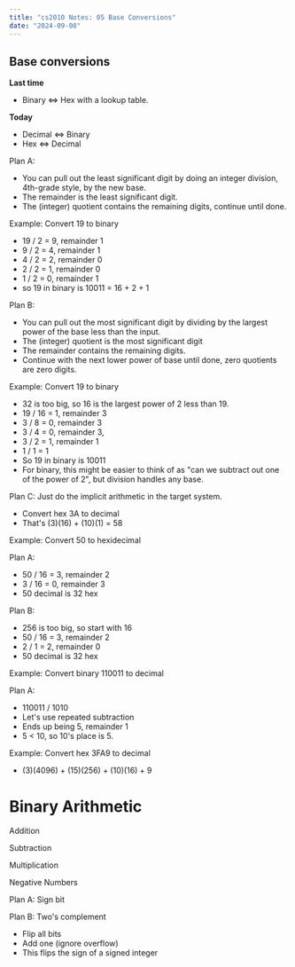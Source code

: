 ```yaml
---
title: "cs2010 Notes: 05 Base Conversions"
date: "2024-09-08"
---
```


## Base conversions

**Last time**

 - Binary <=> Hex with a lookup table.

**Today**

 - Decimal <=> Binary
 - Hex <=> Decimal

Plan A:

 - You can pull out the least significant digit by doing an integer
   division, 4th-grade style, by the new base.
 - The remainder is the least significant digit.
 - The (integer) quotient contains the remaining digits, continue until
   done.

Example: Convert 19 to binary

   - 19 / 2 = 9, remainder 1
   - 9 / 2 = 4, remainder 1
   - 4 / 2 = 2, remainder 0
   - 2 / 2 = 1, remainder 0
   - 1 / 2 = 0, remainder 1
   - so 19 in binary is 10011 = 16 + 2 + 1

Plan B:

 - You can pull out the most significant digit by dividing by the largest
   power of the base less than the input.
 - The (integer) quotient is the most significant digit
 - The remainder contains the remaining digits.
 - Continue with the next lower power of base until done, zero quotients
   are zero digits.

Example: Convert 19 to binary

 - 32 is too big, so 16 is the largest power of 2 less than 19.
 - 19 / 16 = 1, remainder 3
 - 3 / 8 = 0, remainder 3
 - 3 / 4 = 0, remainder 3,
 - 3 / 2 = 1, remainder 1
 - 1 / 1 = 1
 - So 19 in binary is 10011
 - For binary, this might be easier to think of as "can we subtract out
   one of the power of 2", but division handles any base.

Plan C: Just do the implicit arithmetic in the target system.

 - Convert hex 3A to decimal
 - That's (3)(16) + (10)(1) = 58


Example: Convert 50 to hexidecimal

Plan A:

 - 50 / 16 = 3, remainder 2
 - 3 / 16 = 0, remainder 3
 - 50 decimal is 32 hex

Plan B:

 - 256 is too big, so start with 16
 - 50 / 16 = 3, remainder 2
 - 2 / 1 = 2, remainder 0
 - 50 decimal is 32 hex

Example: Convert binary 110011 to decimal

Plan A: 

 - 110011 / 1010
 - Let's use repeated subtraction
 - Ends up being 5, remainder 1
 - 5 < 10, so 10's place is 5.


Example: Convert hex 3FA9 to decimal

 - (3)(4096) + (15)(256) + (10)(16) + 9


# Binary Arithmetic

Addition


Subtraction


Multiplication


Negative Numbers

Plan A: Sign bit

Plan B: Two's complement

 - Flip all bits
 - Add one (ignore overflow)
 - This flips the sign of a signed integer
